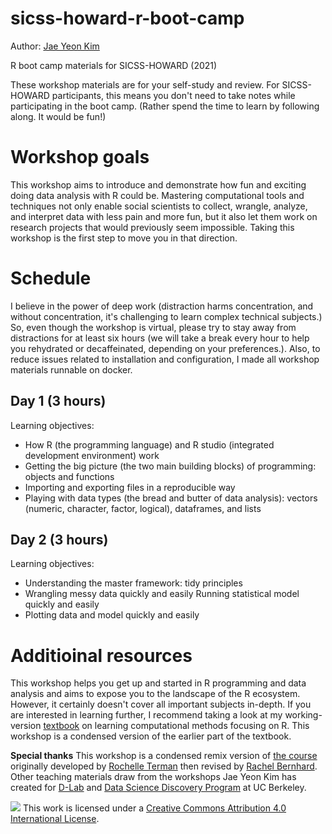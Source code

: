 # sicss-howard-r-boot-camp

Author: [Jae Yeon Kim](https://jaeyk.github.io/)

R boot camp materials for SICSS-HOWARD (2021)

These workshop materials are for your self-study and review. For SICSS-HOWARD participants, this means you don't need to take notes while participating in the boot camp. (Rather spend the time to learn by following along. It would be fun!)

# Workshop goals

This workshop aims to introduce and demonstrate how fun and exciting doing data analysis with R could be. Mastering computational tools and techniques not only enable social scientists to collect, wrangle, analyze, and interpret data with less pain and more fun, but it also let them work on research projects that would previously seem impossible. Taking this workshop is the first step to move you in that direction. 

# Schedule 

I believe in the power of deep work (distraction harms concentration, and without concentration, it's challenging to learn complex technical subjects.) So, even though the workshop is virtual, please try to stay away from distractions for at least six hours (we will take a break every hour to help you rehydrated or decaffeinated, depending on your preferences.). Also, to reduce issues related to installation and configuration, I made all workshop materials runnable on docker. 

## Day 1 (3 hours)

Learning objectives: 
- How R (the programming language) and R studio (integrated development environment) work  
- Getting the big picture (the two main building blocks) of programming: objects and functions 
- Importing and exporting files in a reproducible way 
- Playing with data types (the bread and butter of data analysis): vectors (numeric, character, factor, logical), dataframes, and lists 

## Day 2 (3 hours)

Learning objectives:
- Understanding the master framework: tidy principles 
- Wrangling messy data quickly and easily 
Running statistical model quickly and easily
- Plotting data and model quickly and easily  

# Additioinal resources 

This workshop helps you get up and started in R programming and data analysis and aims to expose you to the landscape of the R ecosystem. However, it certainly doesn't cover all important subjects in-depth. If you are interested in learning further, I recommend taking a look at my working-version [textbook](https://jaeyk.github.io/PS239T/) on learning computational methods focusing on R. This workshop is a condensed version of the earlier part of the textbook. 

**Special thanks**
This workshop is a condensed remix version of [the course](https://github.com/rochelleterman/PS239T) originally developed by [Rochelle Terman](http://rochelleterman.com/) then revised by [Rachel Bernhard](http://rachelbernhard.com/). Other teaching materials draw from the workshops Jae Yeon Kim has created for [D-Lab](https://dlab.berkeley.edu/) and [Data Science Discovery Program](https://data.berkeley.edu/research/discovery-program-home) at UC Berkeley.

![](https://i.creativecommons.org/l/by/4.0/88x31.png) This work is licensed under a [Creative Commons Attribution 4.0 International License](https://creativecommons.org/licenses/by/4.0/).
